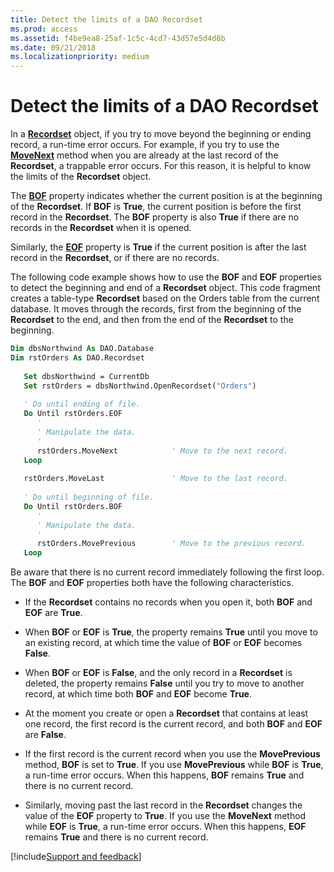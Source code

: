 ```yaml
---
title: Detect the limits of a DAO Recordset
ms.prod: access
ms.assetid: f4be9ea8-25af-1c5c-4cd7-43d57e5d4d8b
ms.date: 09/21/2018
ms.localizationpriority: medium
---
```



# Detect the limits of a DAO Recordset

In a **[Recordset](../../../api/overview/Access.md)** object, if you try to move beyond the beginning or ending record, a run-time error occurs. For example, if you try to use the **[MoveNext](../../../api/overview/Access.md)** method when you are already at the last record of the **Recordset**, a trappable error occurs. For this reason, it is helpful to know the limits of the **Recordset** object.

The **[BOF](../../../api/overview/Access.md)** property indicates whether the current position is at the beginning of the **Recordset**. If **BOF** is **True**, the current position is before the first record in the **Recordset**. The **BOF** property is also **True** if there are no records in the **Recordset** when it is opened. 

Similarly, the **[EOF](../../../api/overview/Access.md)** property is **True** if the current position is after the last record in the **Recordset**, or if there are no records.

The following code example shows how to use the **BOF** and **EOF** properties to detect the beginning and end of a **Recordset** object. This code fragment creates a table-type **Recordset** based on the Orders table from the current database. It moves through the records, first from the beginning of the **Recordset** to the end, and then from the end of the **Recordset** to the beginning.

```vb
Dim dbsNorthwind As DAO.Database 
Dim rstOrders As DAO.Recordset 
 
   Set dbsNorthwind = CurrentDb 
   Set rstOrders = dbsNorthwind.OpenRecordset("Orders") 
 
   ' Do until ending of file. 
   Do Until rstOrders.EOF 
      ' 
      ' Manipulate the data. 
      ' 
      rstOrders.MoveNext            ' Move to the next record. 
   Loop 
 
   rstOrders.MoveLast               ' Move to the last record. 
 
   ' Do until beginning of file. 
   Do Until rstOrders.BOF 
      ' 
      ' Manipulate the data. 
      ' 
      rstOrders.MovePrevious        ' Move to the previous record. 
   Loop 

```

Be aware that there is no current record immediately following the first loop. The **BOF** and **EOF** properties both have the following characteristics.

- If the **Recordset** contains no records when you open it, both **BOF** and **EOF** are **True**.
    
- When **BOF** or **EOF** is **True**, the property remains **True** until you move to an existing record, at which time the value of **BOF** or **EOF** becomes **False**.
    
- When **BOF** or **EOF** is **False**, and the only record in a **Recordset** is deleted, the property remains **False** until you try to move to another record, at which time both **BOF** and **EOF** become **True**.
    
- At the moment you create or open a **Recordset** that contains at least one record, the first record is the current record, and both **BOF** and **EOF** are **False**.
    
- If the first record is the current record when you use the **MovePrevious** method, **BOF** is set to **True**. If you use **MovePrevious** while **BOF** is **True**, a run-time error occurs. When this happens, **BOF** remains **True** and there is no current record.
    
- Similarly, moving past the last record in the **Recordset** changes the value of the **EOF** property to **True**. If you use the **MoveNext** method while **EOF** is **True**, a run-time error occurs. When this happens, **EOF** remains **True** and there is no current record.

[!include[Support and feedback](~/includes/feedback-boilerplate.md)]